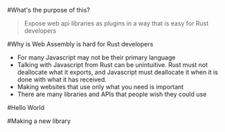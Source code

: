 #What's the purpose of this?
> Expose web api libraries as plugins in a way that is easy for Rust developers

#Why is Web Assembly is hard for Rust developers
* For many Javascript may not be their primary language
* Talking with Javascript from Rust can be unintuitive. Rust must not deallocate what it exports, and Javascript must deallocate it when it is done with what it has received.
* Making websites that use only what you need is important
* There are many libraries and APIs that people wish they could use

#Hello World

#Making a new library
